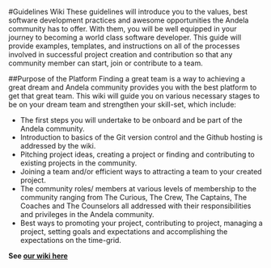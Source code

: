 #Guidelines Wiki
These guidelines will introduce you to the values, best software development practices and awesome opportunities the Andela community has to offer. 
With them, you will be well equipped in your journey to becoming a world class software developer. 
This guide will provide examples, templates, and instructions on all of the processes involved in successful project creation and contribution so that any community member can start, join or contribute to a team. 

##Purpose of the Platform
Finding a great team is a way to achieving a great dream and Andela community provides you with the best platform to get that great team. 
This wiki will guide you on various necessary stages to be on your dream team and strengthen your skill-set, which include:
  * The first steps you will undertake to be onboard and be part of the Andela community.
  * Introduction to basics of the Git version control and the Github hosting is addressed by the wiki.
  * Pitching project ideas, creating a project or finding and contributing to existing projects in the community.
  * Joining a team and/or efficient ways to attracting a team to your created project.
  * The community roles/ members at various levels of membership to the community ranging from The Curious, The Crew, 
   The Captains, The Coaches and The Counselors all addressed with their responsibilities and privileges in the Andela community.
  * Best ways to promoting your project, contributing to project, managing a project, setting goals and expectations and accomplishing the 
   expectations on the time-grid.

**See [our wiki here](https://github.com/AndelaOSP/guidelines/wiki)**

